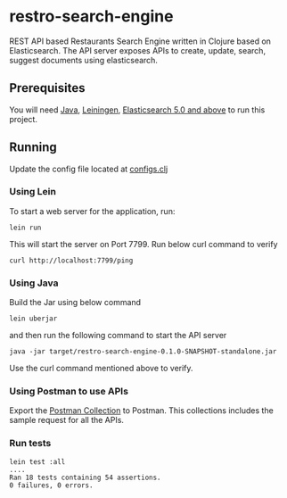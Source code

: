 # restro-search-engine

REST API based Restaurants Search Engine written in Clojure based on Elasticsearch.
The API server exposes APIs to create, update, search, suggest documents using elasticsearch.


## Prerequisites

You will need [Java](https://docs.oracle.com/javase/8/docs/technotes/guides/install/install_overview.html), [Leiningen](https://leiningen.org/),
[Elasticsearch 5.0 and above](https://www.elastic.co/downloads/past-releases/kibana-5-6-7) to run this project.

## Running

Update the config file located at <a href="resources/configs.clj"> configs.clj </a>

### Using Lein
To start a web server for the application, run:

```
lein run
```

This will start the server on Port 7799. Run below curl command to verify
```
curl http://localhost:7799/ping
```

### Using Java
Build the Jar using below command
```
lein uberjar
```
and then run the following command to start the API server
```
java -jar target/restro-search-engine-0.1.0-SNAPSHOT-standalone.jar
```
Use the curl command mentioned above to verify.

### Using Postman to use APIs
Export the <a href="/Restaurant-Search-Engine.postman_collection.json">Postman Collection</a> to Postman. This collections
includes the sample request for all the APIs.


### Run tests
```
lein test :all
....
Ran 18 tests containing 54 assertions.
0 failures, 0 errors.
```
